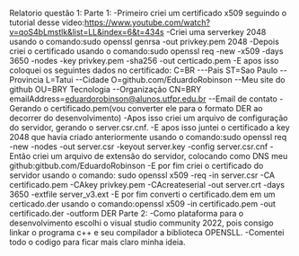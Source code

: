 Relatorio questão 1:
Parte 1:
-Primeiro criei um certificado x509 seguindo o tutorial desse video:https://www.youtube.com/watch?v=qoS4bLmstlk&list=LL&index=6&t=434s
-Criei uma serverkey 2048 usando o comando:sudo openssl genrsa -out privkey.pem 2048
-Depois criei o certificado usando o comando:sudo openssl req -new -x509 -days 3650 -nodes -key privkey.pem -sha256 -out certicado.pem
-E apos isso coloquei os seguintes dados no certificado:
C=BR ---Pais
ST=Sao Paulo --Provincia
L=Tatui --Cidade
O=github.com/EduardoRobinson --Meu site do github
OU=BRY Tecnologia --Organização
CN=BRY 
emailAddress=eduardorobinson@alunos.utfpr.edu.br --Email de contato
-Gerando o certificado.pem(vou converter ele para o formato DER ao decorrer do desenvolvimento)
-Apos isso criei um arquivo de configuração do servidor, gerando o server.csr.cnf.
-E apos isso juntei o certificado a key 2048 que havia criado anteriormente usando o comando:sudo openssl req -new -nodes -out server.csr -keyout server.key -config server.csr.cnf
-Então criei um arquivo de extensão do servidor, colocando como DNS meu github:gitbub.com/EduardoRobinson
-E por fim criei o certificado do servidor usando o comando: sudo openssl x509 -req -in server.csr -CA certificado.pem -CAkey privkey.pem -CAcreateserial -out server.crt -days 3650 -extfile server_v3.ext
-E por fim converti o certificado.dem em um certicado.der usando o comando:openssl x509 -in certificado.pem -out certificado.der -outform DER
Parte 2:
-Como plataforma para o desenvolvimento escolhi o visual studio community 2022, pois consigo linkar o programa c++ e seu compilador a biblioteca OPENSLL.
-Comentei todo o codigo para ficar mais claro minha ideia.

